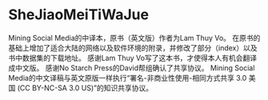 # SheJiaoMeiTiWaJue
Mining Social Media的中译本，原书（英文版）作者为Lam Thuy Vo。
在原书的基础上增加了适合大陆的网络以及软件环境的附录，并修改了部分（index）以及书中数据集的下载地址。
感谢Lam Thuy Vo写了这本书，才使得本人有机会翻译成中文版。
感谢No Starch Press的David帮组确认了共享协议。
Mining Social Media的中文译稿与英文原版一样执行“署名-非商业性使用-相同方式共享 3.0 美国 (CC BY-NC-SA 3.0 US)”的知识共享协议。
